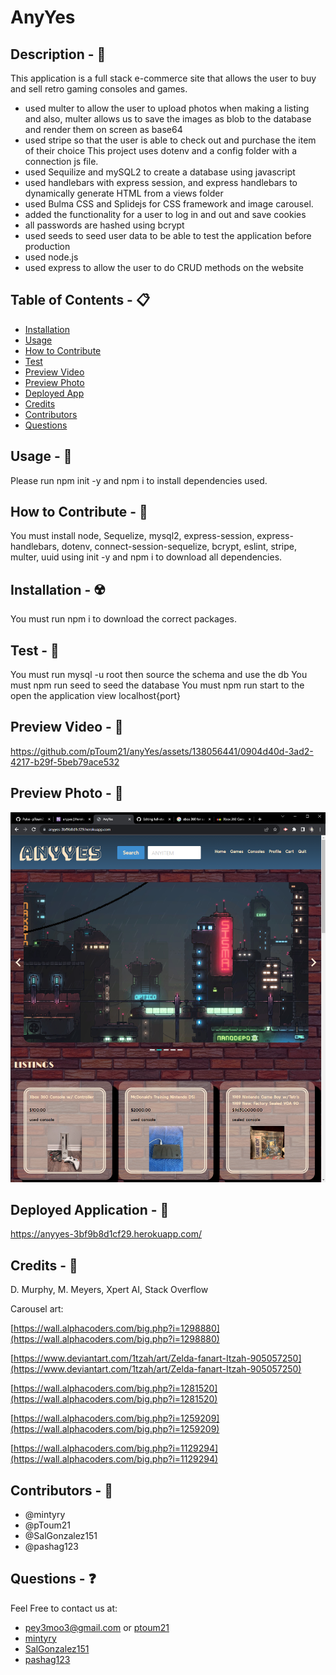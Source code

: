 # AnyYes

## Description - 💠
This application is a full stack e-commerce site that allows the user to buy and sell retro gaming consoles and games.
* used multer to allow the user to upload photos when making a listing and also, multer allows us to save the images as blob to the database and render them on screen as base64
* used stripe so that the user is able to check out and purchase the item of their choice
This project uses dotenv and a config folder with a connection js file.
* used Sequilize and mySQL2 to create a database using javascript
* used handlebars with express session, and express handlebars to dynamically generate HTML from a views folder
* used Bulma CSS and Splidejs for CSS framework and image carousel.
* added the functionality for a user to log in and out and save cookies
* all passwords are hashed using bcrypt
* used seeds to seed user data to be able to test the application before production
* used node.js
* used express to allow the user to do CRUD methods on the website


## Table of Contents - 📋
* [Installation](#installation---☢️)
* [Usage](#usage---💎)
* [How to Contribute](#how-to-contribute---🍴)
* [Test](#test---🧪)
* [Preview Video](#preview-video---📼)
* [Preview Photo](#preview-photo---📸)
* [Deployed App](#deployed-app---📲)
* [Credits](#credits---🤝)
* [Contributors](#contributors---💪)
* [Questions](#questions---❓)


## Usage - 💎
Please run npm init -y and npm i to install dependencies used.

## How to Contribute - 🍴
You must install node, Sequelize, mysql2, express-session, express-handlebars, dotenv, connect-session-sequelize, bcrypt, eslint, stripe, multer, uuid using init -y and npm i to download all dependencies.

## Installation - ☢️
 You must run npm i to download the correct packages.

## Test - 🧪
You must run mysql -u root then source the schema and use the db
You must npm run seed to seed the database
You must npm run start to the open the application view localhost{port}

## Preview Video - 📼
https://github.com/pToum21/anyYes/assets/138056441/0904d40d-3ad2-4217-b29f-5beb79ace532

## Preview Photo - 📸
![AnyYes preview](./public/photos/AnyYes%20-%20Google%20Chrome%2012_7_2023%203_09_16%20PM.png)

## Deployed Application - 📲
https://anyyes-3bf9b8d1cf29.herokuapp.com/

## Credits - 🤝
D. Murphy, M. Meyers, Xpert AI, Stack Overflow

Carousel art:

[https://wall.alphacoders.com/big.php?i=1298880](https://wall.alphacoders.com/big.php?i=1298880)

[https://www.deviantart.com/1tzah/art/Zelda-fanart-Itzah-905057250](https://www.deviantart.com/1tzah/art/Zelda-fanart-Itzah-905057250)

[https://wall.alphacoders.com/big.php?i=1281520](https://wall.alphacoders.com/big.php?i=1281520)

[https://wall.alphacoders.com/big.php?i=1259209](https://wall.alphacoders.com/big.php?i=1259209)

[https://wall.alphacoders.com/big.php?i=1129294](https://wall.alphacoders.com/big.php?i=1129294)

## Contributors - 💪
* @mintyry
* @pToum21
* @SalGonzalez151
* @pashag123

## Questions - ❓
Feel Free to contact us at:

- pey3moo3@gmail.com or [ptoum21](https://github.com/ptoum21)
- [mintyry](https://github.com/mintyry)
- [SalGonzalez151](https://github.com/SalGonzalez151)
- [pashag123](https://github.com/pashag123)
